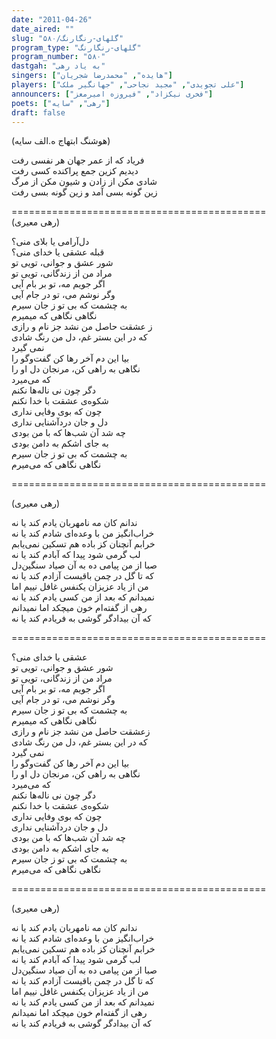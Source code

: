```yaml
---
date: "2011-04-26"
date_aired: ""
slug: "گلهای-رنگارنگ/۵۸۰"
program_type: "گلهای-رنگارنگ"
program_number: "۵۸۰"
dastgah: "به یاد رهی"
singers: ["هایده", "محمدرضا شجریان"]
players: ["علی تجویدی", "مجید نجاحی", "جهانگیر ملک"]
announcers: ["فخری نیکزاد", "فیروزه امیرمعز"]
poets: ["رهی", "سایه"]
draft: false
---
```


(هوشنگ ابتهاج ه.الف سایه)  

فریاد که از عمر جهان هر نفسی رفت  
دیدیم کزین جمع پراکنده کسی رفت  
شادی مکن از زادن و شیون مکن از مرگ  
زین گونه بسی آمد و زین گونه بسی رفت  

============================================  
(رهی معیری)  

دل‌آرامی یا‍ بلای منی؟  
قبله عشقی یا خدای منی؟  
شور عشق و جوانی، تویی تو  
مراد من از زندگانی، تویی تو  
اگر جویم مه، تو بر بام آیی  
وگر نوشم می، تو در جام آیی  
به چشمت که بی تو ز جان سیرم  
نگاهی نگاهی که میمیرم  
ز عشقت حاصل من نشد جز نام و رازی  
که در این بستر غم، دل من رنگ شادی  
نمی گیرد  
بیا این دم آخر رها کن گفت‌وگو را  
نگاهی به راهی کن، مرنجان دل او را  
که می‌میرد  
دگر چون نی ناله‌ها نکنم  
شکوه‌ی عشقت با خدا نکنم  
چون که بوی وفایی نداری  
دل و جان دردآشنایی نداری  
چه شد آن شب‌ها که با من بودی  
به جای اشکم به دامن بودی  
به چشمت که بی تو ز جان سیرم  
نگاهی نگاهی که می‌میرم  

============================================  

(رهی معیری)  

ندانم کان مه نامهربان یادم کند یا نه  
خراب‌انگیز من با وعده‌ای شادم کند یا نه  
خرابم آنچنان کز باده هم تسکین نمی‌یابم  
لب گرمی شود پیدا که آبادم کند یا نه  
صبا از من پیامی ده به آن صیاد سنگین‌دل  
که تا گل در چمن باقیست آزادم کند یا نه  
من از یاد عزیزان یکنفس غافل نییم اما  
نمیدانم که بعد از من کسی یادم کند یا نه  
رهی از گفته‌ام خون میچکد اما نمیدانم  
که آن بیدادگر گوشی به فریادم کند یا نه  

============================================  

عشقی یا خدای منی؟  
شور عشق و جوانی، تویی تو  
مراد من از زندگانی، تویی تو  
اگر جویم مه، تو بر بام آیی  
وگر نوشم می، تو در جام آیی  
به چشمت که بی تو ز جان سیرم  
نگاهی نگاهی که میمیرم  
زعشقت حاصل من نشد جز نام و رازی  
که در این بستر غم، دل من رنگ شادی  
نمی گیرد  
بیا این دم آخر رها کن گفت‌وگو را  
نگاهی به راهی کن، مرنجان دل او را  
که می‌میرد  
دگر چون نی ناله‌ها نکنم  
شکوه‌ی عشقت با خدا نکنم  
چون که بوی وفایی نداری  
دل و جان دردآشنایی نداری  
چه شد آن شب‌ها که با من بودی  
به جای اشکم به دامن بودی  
به چشمت که بی تو ز جان سیرم  
نگاهی نگاهی که می‌میرم  

============================================  

(رهی معیری)  

ندانم کان مه نامهربان یادم کند یا نه  
خراب‌انگیز من با وعده‌ای شادم کند یا نه  
خرابم آنچنان کز باده هم تسکین نمی‌یابم  
لب گرمی شود پیدا که آبادم کند یا نه  
صبا از من پیامی ده به آن صیاد سنگین‌دل  
که تا گل در چمن باقیست آزادم کند یا نه  
من از یاد عزیزان یکنفس غافل نییم اما  
نمیدانم که بعد از من کسی یادم کند یا نه  
رهی از گفته‌ام خون میچکد اما نمیدانم  
که آن بیدادگر گوشی به فریادم کند یا نه  
